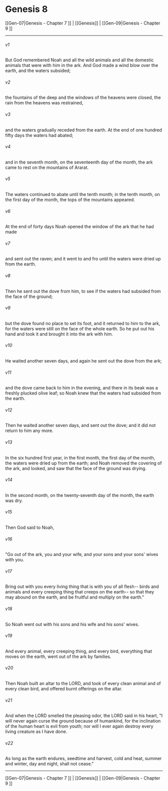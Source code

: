 # Genesis 8

[[Gen-07|Genesis - Chapter 7 ]] | [[Genesis]] | [[Gen-09|Genesis - Chapter 9 ]]
***

###### v1
But God remembered Noah and all the wild animals and all the domestic animals that were with him in the ark. And God made a wind blow over the earth, and the waters subsided;
###### v2
the fountains of the deep and the windows of the heavens were closed, the rain from the heavens was restrained,
###### v3
and the waters gradually receded from the earth. At the end of one hundred fifty days the waters had abated;
###### v4
and in the seventh month, on the seventeenth day of the month, the ark came to rest on the mountains of Ararat.
###### v5
The waters continued to abate until the tenth month; in the tenth month, on the first day of the month, the tops of the mountains appeared.
###### v6
At the end of forty days Noah opened the window of the ark that he had made
###### v7
and sent out the raven; and it went to and fro until the waters were dried up from the earth.
###### v8
Then he sent out the dove from him, to see if the waters had subsided from the face of the ground;
###### v9
but the dove found no place to set its foot, and it returned to him to the ark, for the waters were still on the face of the whole earth. So he put out his hand and took it and brought it into the ark with him.
###### v10
He waited another seven days, and again he sent out the dove from the ark;
###### v11
and the dove came back to him in the evening, and there in its beak was a freshly plucked olive leaf; so Noah knew that the waters had subsided from the earth.
###### v12
Then he waited another seven days, and sent out the dove; and it did not return to him any more.
###### v13
In the six hundred first year, in the first month, the first day of the month, the waters were dried up from the earth; and Noah removed the covering of the ark, and looked, and saw that the face of the ground was drying.
###### v14
In the second month, on the twenty-seventh day of the month, the earth was dry.
###### v15
Then God said to Noah,
###### v16
"Go out of the ark, you and your wife, and your sons and your sons' wives with you.
###### v17
Bring out with you every living thing that is with you of all flesh-- birds and animals and every creeping thing that creeps on the earth-- so that they may abound on the earth, and be fruitful and multiply on the earth."
###### v18
So Noah went out with his sons and his wife and his sons' wives.
###### v19
And every animal, every creeping thing, and every bird, everything that moves on the earth, went out of the ark by families.
###### v20
Then Noah built an altar to the LORD, and took of every clean animal and of every clean bird, and offered burnt offerings on the altar.
###### v21
And when the LORD smelled the pleasing odor, the LORD said in his heart, "I will never again curse the ground because of humankind, for the inclination of the human heart is evil from youth; nor will I ever again destroy every living creature as I have done.
###### v22
As long as the earth endures, seedtime and harvest, cold and heat, summer and winter, day and night, shall not cease."

***

[[Gen-07|Genesis - Chapter 7 ]] | [[Genesis]] | [[Gen-09|Genesis - Chapter 9 ]]
